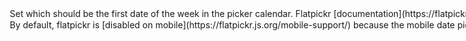 <Option name="`first_day_of_week`">
Set which should be the first date of the week in the picker calendar. Flatpickr [documentation](https://flatpickr.js.org/localization/) on that. 1 is Monday, and 7 is Sunday.

#### Default value

`1`

#### Possible values

`1`, `2`, `3`, `4`, `5`, `6`, and `7`
</Option>

<Option name="`disable_mobile`">
By default, flatpickr is [disabled on mobile](https://flatpickr.js.org/mobile-support/) because the mobile date pickers tend to give a better experience, but you can override that using `disable_mobile: true` (misleading to set it to `true`, I know. We're just forwarding the option). So that will override that behavior and display flatpickr on mobile devices too.

#### Default value

`false`

#### Possible values

`true`, `false`
</Option>

